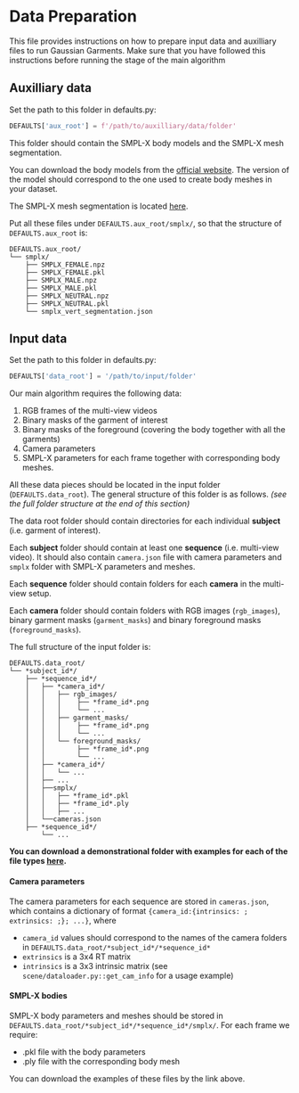# Data Preparation

This file provides instructions on how to prepare input data and auxilliary files to run Gaussian Garments. Make sure that you have followed this instructions before running the stage of the main algorithm

## Auxilliary data
Set the path to this folder in defaults.py:
```python
DEFAULTS['aux_root'] = f'/path/to/auxilliary/data/folder'
```


This folder should contain the SMPL-X body models and the SMPL-X mesh segmentation.

You can download the body models from the [official website](https://smpl-x.is.tue.mpg.de/). The version of the model should correspond to the one used to create body meshes in your dataset.

The SMPL-X mesh segmentation is located [here](https://github.com/zkf1997/COINS/blob/main/configuration/smplx_vert_segmentation.json). 

Put all these files under `DEFAULTS.aux_root/smplx/`, so that the structure of `DEFAULTS.aux_root` is:
```
DEFAULTS.aux_root/
└── smplx/
    ├── SMPLX_FEMALE.npz
    ├── SMPLX_FEMALE.pkl
    ├── SMPLX_MALE.npz
    ├── SMPLX_MALE.pkl
    ├── SMPLX_NEUTRAL.npz
    ├── SMPLX_NEUTRAL.pkl
    └── smplx_vert_segmentation.json
```

## Input data
Set the path to this folder in defaults.py:
```python
DEFAULTS['data_root'] = '/path/to/input/folder'
```

Our main algorithm requires the following data:
1. RGB frames of the multi-view videos
2. Binary masks of the garment of interest
3. Binary masks of the foreground (covering the body together with all the garments)
4. Camera parameters
5. SMPL-X parameters for each frame together with corresponding body meshes.

All these data pieces should be located in the input folder (`DEFAULTS.data_root`). The general structure of this folder is as follows. *(see the full folder structure at the end of this section)*


The data root folder should contain directories for each individual **subject** (i.e. garment of interest).

Each **subject** folder should contain at least one **sequence** (i.e. multi-view video). It should also contain `camera.json` file with camera parameters and `smplx` folder with SMPL-X parameters and meshes.

Each **sequence** folder should contain folders for each **camera** in the multi-view setup.

Each **camera** folder should contain folders with RGB images (`rgb_images`), binary garment masks (`garment_masks`) and binary foreground masks (`foreground_masks`).

The full structure of the input folder is:
```
DEFAULTS.data_root/
└── *subject_id*/
    ├── *sequence_id*/
    │   ├── *camera_id*/
    │   │   ├── rgb_images/
    │   │   │    ├── *frame_id*.png
    │   │   │    └── ...
    │   │   ├── garment_masks/
    │   │   │    ├── *frame_id*.png
    │   │   │    └── ...
    │   │   └── foreground_masks/
    │   │        ├── *frame_id*.png
    │   │        └── ...
    │   ├── *camera_id*/
    │   │   └── ...
    │   ├── ...
    │   ├──smplx/
    │   │   ├── *frame_id*.pkl
    │   │   ├── *frame_id*.ply
    │   │   ├── ...
    │   └──cameras.json
    ├── *sequence_id*/
        └── ...
```
**You can download a demonstrational folder with examples for each of the file types [here](https://drive.google.com/file/d/1gtlAiL1_uXGIvV6YFWHp4N9EJk8Vt977/view?usp=drive_link).**

#### Camera parameters
The camera parameters for each sequence are stored in `cameras.json`, which contains a dictionary of format `{camera_id:{intrinsics: ; extrinsics: ;}; ...}`, where
* `camera_id` values should correspond to the names of the camera folders in `DEFAULTS.data_root/*subject_id*/*sequence_id*`
* `extrinsics` is a 3x4 RT matrix
* `intrinsics` is a 3x3 intrinsic matrix (see `scene/dataloader.py::get_cam_info` for a usage example)


#### SMPL-X bodies
SMPL-X body parameters and meshes should be stored in `DEFAULTS.data_root/*subject_id*/*sequence_id*/smplx/`. For each frame we require:
* .pkl file with the body parameters
* .ply file with the corresponding body mesh

You can download the examples of these files by the link above.
